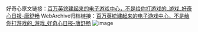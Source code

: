 好奇心原文链接：[百万英镑建起来的电子游戏中心，不是给你打游戏的_游戏_好奇心日报-唐舒畅](https://www.qdaily.com/articles/7931.html)
WebArchive归档链接：[百万英镑建起来的电子游戏中心，不是给你打游戏的_游戏_好奇心日报-唐舒畅](http://web.archive.org/web/20190623173139/https://www.qdaily.com/articles/7931.html)
![image](http://ww3.sinaimg.cn/large/007d5XDply1g3wk4l2vh3j30u02qckic)